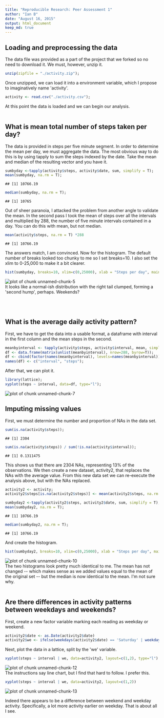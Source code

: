 ```yaml
---
title: "Reproducible Research: Peer Assessment 1"
author: "Ian B"
date: "August 16, 2015"
output: html_document
keep_md: true
---
```


## Loading and preprocessing the data
The data file was provided as a part of the project that we forked so no need to download it. We must, however, unzip it. 

```r
unzip(zipfile = "./activity.zip");
```

Once unzipped, we can load it into a environment variable, which I propose to imaginatively name 'activity'. 


```r
activity <- read.csv("./activity.csv");
```
At this point the data is loaded and we can begin our analysis. 
<br/><br/>


## What is mean total number of steps taken per day?
The data is provided in steps per five minute segment. In order to determine the mean per day, we must aggregate the data. The most obvious way to do this is by using tapply to sum the steps indexed by the date. Take the mean and median of the resulting vector and you have it.


```r
sumbyday <-tapply(activity$steps, activity$date, sum, simplify = T);
mean(sumbyday, na.rm = T);
```

```
## [1] 10766.19
```

```r
median(sumbyday, na.rm = T);
```

```
## [1] 10765
```

Out of sheer paranoia, I attacked the problem from another angle to validate the mean. In the second pass I took the mean of steps over all the intervals and multiplied by 288, the number of five minute intervals contained in a day. You can do this with mean, but not median.


```r
mean(activity$steps, na.rm = T) *288
```

```
## [1] 10766.19
```
The answers match, I am convinced. 
Now for the histogram. The default number of breaks looked too chunky to me so I set breaks=10. I also set the xlim to 0-25,000 to make it a bit clearer. 


```r
hist(sumbyday, breaks=10, xlim=c(0,25000), xlab = "Steps per day", main = "Historgram of Steps per Day")
```

![plot of chunk unnamed-chunk-5](figure/unnamed-chunk-5-1.png) 
<br/>
It looks like a normal-ish distribution with the right tail clumped, forming a 'second hump', perhaps. Weekends? 

<br/><br/>



## What is the average daily activity pattern?
First, we have to get the data into a usable format, a dataframe with interval in the first column and the mean steps in the second. 

```r
meanbyinterval <- tapply(activity$steps, activity$interval, mean, simplify = F, na.rm=T);
df <- data.frame(matrix(unlist(meanbyinterval), nrow=288, byrow=T));
df <- cbind(factor(names(meanbyinterval), levels=names(meanbyinterval)), df);
names(df) <- c("interval", "steps");
```
After that, we can plot it.

```r
library(lattice);
xyplot(steps ~ interval, data=df, type="l");
```

![plot of chunk unnamed-chunk-7](figure/unnamed-chunk-7-1.png) 

## Imputing missing values
First, we must determine the number and proportion of NAs in the data set.

```r
sum(is.na(activity$steps));
```

```
## [1] 2304
```

```r
sum(is.na(activity$steps)) / sum(!is.na(activity$interval));
```

```
## [1] 0.1311475
```
This shows us that there are 2304 NAs, representing 13% of the observations. We then create a new dataset, activity2, that replaces the NAs with the average value. From this new data set we can re-execute the analysis above, but with the NAs replaced.

```r
activity2 <- activity;
activity2$steps[is.na(activity2$steps)] <- mean(activity2$steps, na.rm = T);

sumbyday2 <-tapply(activity2$steps, activity2$date, sum, simplify = T);
mean(sumbyday2, na.rm = T);
```

```
## [1] 10766.19
```

```r
median(sumbyday2, na.rm = T);
```

```
## [1] 10766.19
```

And create the histogram.

```r
hist(sumbyday2, breaks=10, xlim=c(0,25000), xlab = "Steps per day", main = "Historgram of Steps per Day")
```

![plot of chunk unnamed-chunk-10](figure/unnamed-chunk-10-1.png) 
<br/>
The two histograms look pretty much identical to me. The mean has not changed -- which makes sense as we added values equal to the mean of the original set -- but the median is now identical to the mean. I'm not sure why. 
<br/>
<br/>


## Are there differences in activity patterns between weekdays and weekends?
First, create a new factor variable marking each reading as weekday or weekend.

```r
activity2$date <- as.Date(activity2$date)
activity2$we <- ifelse(weekdays(activity2$date) == 'Saturday' | weekdays(activity2$date) == 'Sunday', "weekend","weekday")
```
Next, plot the data in a lattice, split by the 'we' variable.

```r
xyplot(steps ~ interval | we, data=activity2, layout=c(1,2), type="l")
```

![plot of chunk unnamed-chunk-12](figure/unnamed-chunk-12-1.png) 
<br/>
The instructions say line chart, but I find that hard to follow. I prefer this.


```r
xyplot(steps ~ interval | we, data=activity2, layout=c(1,2))
```

![plot of chunk unnamed-chunk-13](figure/unnamed-chunk-13-1.png) 
<br/>

Indeed there appears to be a difference between weekend and weekday activity. Specifically, a lot more activity earlier on weekday. That is about all I see. 





